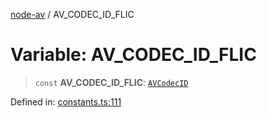 [node-av](../globals.md) / AV\_CODEC\_ID\_FLIC

# Variable: AV\_CODEC\_ID\_FLIC

> `const` **AV\_CODEC\_ID\_FLIC**: [`AVCodecID`](../type-aliases/AVCodecID.md)

Defined in: [constants.ts:111](https://github.com/seydx/av/blob/f8631fc881b394300b1479f511d55cf1c370a87f/src/constants/constants.ts#L111)
